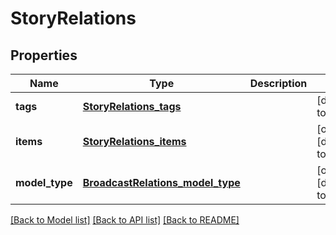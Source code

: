 # StoryRelations

## Properties
Name | Type | Description | Notes
------------ | ------------- | ------------- | -------------
**tags** | [**StoryRelations_tags**](StoryRelations_tags.md) |  | [default to null]
**items** | [**StoryRelations_items**](StoryRelations_items.md) |  | [optional] [default to null]
**model_type** | [**BroadcastRelations_model_type**](BroadcastRelations_model_type.md) |  | [optional] [default to null]

[[Back to Model list]](../README.md#documentation-for-models) [[Back to API list]](../README.md#documentation-for-api-endpoints) [[Back to README]](../README.md)


